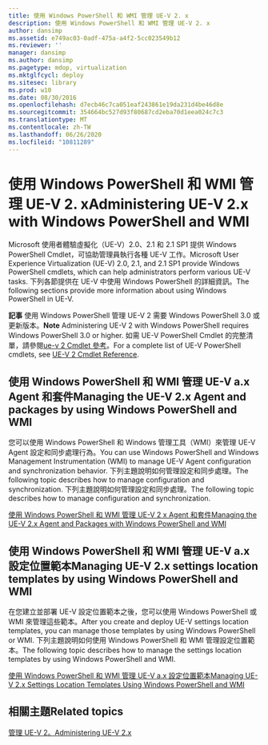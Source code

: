 ```yaml
---
title: 使用 Windows PowerShell 和 WMI 管理 UE-V 2. x
description: 使用 Windows PowerShell 和 WMI 管理 UE-V 2. x
author: dansimp
ms.assetid: e749ac03-0adf-475a-a4f2-5cc023549b12
ms.reviewer: ''
manager: dansimp
ms.author: dansimp
ms.pagetype: mdop, virtualization
ms.mktglfcycl: deploy
ms.sitesec: library
ms.prod: w10
ms.date: 08/30/2016
ms.openlocfilehash: d7ecb46c7ca051eaf243861e19da231d4be46d8e
ms.sourcegitcommit: 354664bc527d93f80687cd2eba70d1eea024c7c3
ms.translationtype: MT
ms.contentlocale: zh-TW
ms.lasthandoff: 06/26/2020
ms.locfileid: "10811289"
---
```

# <span data-ttu-id="38f30-103">使用 Windows PowerShell 和 WMI 管理 UE-V 2. x</span><span class="sxs-lookup"><span data-stu-id="38f30-103">Administering UE-V 2.x with Windows PowerShell and WMI</span></span>


<span data-ttu-id="38f30-104">Microsoft 使用者體驗虛擬化（UE-V）2.0、2.1 和 2.1 SP1 提供 Windows PowerShell Cmdlet，可協助管理員執行各種 UE-V 工作。</span><span class="sxs-lookup"><span data-stu-id="38f30-104">Microsoft User Experience Virtualization (UE-V) 2.0, 2.1, and 2.1 SP1 provide Windows PowerShell cmdlets, which can help administrators perform various UE-V tasks.</span></span> <span data-ttu-id="38f30-105">下列各節提供在 UE-V 中使用 Windows PowerShell 的詳細資訊。</span><span class="sxs-lookup"><span data-stu-id="38f30-105">The following sections provide more information about using Windows PowerShell in UE-V.</span></span>

<span data-ttu-id="38f30-106">**記事** 使用 Windows PowerShell 管理 UE-V 2 需要 Windows PowerShell 3.0 或更新版本。</span><span class="sxs-lookup"><span data-stu-id="38f30-106">**Note** Administering UE-V 2 with Windows PowerShell requires Windows PowerShell 3.0 or higher.</span></span> <span data-ttu-id="38f30-107">如需 UE-V PowerShell Cmdlet 的完整清單，請參閱[ue-v 2 Cmdlet 參考](https://go.microsoft.com/fwlink/p/?LinkId=393495)。</span><span class="sxs-lookup"><span data-stu-id="38f30-107">For a complete list of UE-V PowerShell cmdlets, see [UE-V 2 Cmdlet Reference](https://go.microsoft.com/fwlink/p/?LinkId=393495).</span></span>

 

## <span data-ttu-id="38f30-108">使用 Windows PowerShell 和 WMI 管理 UE-V a.x Agent 和套件</span><span class="sxs-lookup"><span data-stu-id="38f30-108">Managing the UE-V 2.x Agent and packages by using Windows PowerShell and WMI</span></span>


<span data-ttu-id="38f30-109">您可以使用 Windows PowerShell 和 Windows 管理工具（WMI）來管理 UE-V Agent 設定和同步處理行為。</span><span class="sxs-lookup"><span data-stu-id="38f30-109">You can use Windows PowerShell and Windows Management Instrumentation (WMI) to manage UE-V Agent configuration and synchronization behavior.</span></span> <span data-ttu-id="38f30-110">下列主題說明如何管理設定和同步處理。</span><span class="sxs-lookup"><span data-stu-id="38f30-110">The following topic describes how to manage configuration and synchronization.</span></span> <span data-ttu-id="38f30-111">下列主題說明如何管理設定和同步處理。</span><span class="sxs-lookup"><span data-stu-id="38f30-111">The following topic describes how to manage configuration and synchronization.</span></span>

[<span data-ttu-id="38f30-112">使用 Windows PowerShell 和 WMI 管理 UE-V 2 x Agent 和套件</span><span class="sxs-lookup"><span data-stu-id="38f30-112">Managing the UE-V 2.x Agent and Packages with Windows PowerShell and WMI</span></span>](managing-the-ue-v-2x-agent-and-packages-with-windows-powershell-and-wmi-both-uevv2.md)

## <span data-ttu-id="38f30-113">使用 Windows PowerShell 和 WMI 管理 UE-V a.x 設定位置範本</span><span class="sxs-lookup"><span data-stu-id="38f30-113">Managing UE-V 2.x settings location templates by using Windows PowerShell and WMI</span></span>


<span data-ttu-id="38f30-114">在您建立並部署 UE-V 設定位置範本之後，您可以使用 Windows PowerShell 或 WMI 來管理這些範本。</span><span class="sxs-lookup"><span data-stu-id="38f30-114">After you create and deploy UE-V settings location templates, you can manage those templates by using Windows PowerShell or WMI.</span></span> <span data-ttu-id="38f30-115">下列主題說明如何使用 Windows PowerShell 和 WMI 管理設定位置範本。</span><span class="sxs-lookup"><span data-stu-id="38f30-115">The following topic describes how to manage the settings location templates by using Windows PowerShell and WMI.</span></span>

[<span data-ttu-id="38f30-116">使用 Windows PowerShell 和 WMI 管理 UE-V a.x 設定位置範本</span><span class="sxs-lookup"><span data-stu-id="38f30-116">Managing UE-V 2.x Settings Location Templates Using Windows PowerShell and WMI</span></span>](managing-ue-v-2x-settings-location-templates-using-windows-powershell-and-wmi-both-uevv2.md)






## <span data-ttu-id="38f30-117">相關主題</span><span class="sxs-lookup"><span data-stu-id="38f30-117">Related topics</span></span>


[<span data-ttu-id="38f30-118">管理 UE-V 2。</span><span class="sxs-lookup"><span data-stu-id="38f30-118">Administering UE-V 2.x</span></span>](administering-ue-v-2x-new-uevv2.md)

 

 





